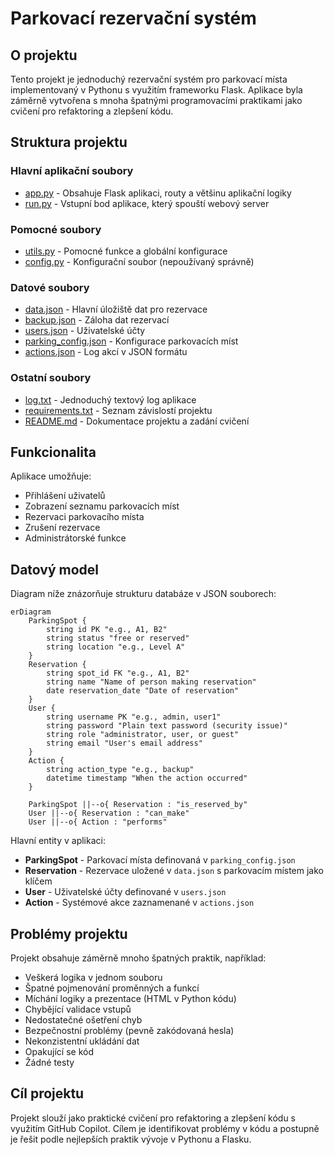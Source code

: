 # Parkovací rezervační systém

## O projektu
Tento projekt je jednoduchý rezervační systém pro parkovací místa implementovaný v Pythonu s využitím frameworku Flask. Aplikace byla záměrně vytvořena s mnoha špatnými programovacími praktikami jako cvičení pro refaktoring a zlepšení kódu.

## Struktura projektu

### Hlavní aplikační soubory
- [app.py](app.py) - Obsahuje Flask aplikaci, routy a většinu aplikační logiky
- [run.py](run.py) - Vstupní bod aplikace, který spouští webový server

### Pomocné soubory
- [utils.py](utils.py) - Pomocné funkce a globální konfigurace
- [config.py](config.py) - Konfigurační soubor (nepoužívaný správně)

### Datové soubory
- [data.json](data.json) - Hlavní úložiště dat pro rezervace
- [backup.json](backup.json) - Záloha dat rezervací
- [users.json](users.json) - Uživatelské účty
- [parking_config.json](parking_config.json) - Konfigurace parkovacích míst
- [actions.json](actions.json) - Log akcí v JSON formátu

### Ostatní soubory
- [log.txt](log.txt) - Jednoduchý textový log aplikace
- [requirements.txt](requirements.txt) - Seznam závislostí projektu
- [README.md](README.md) - Dokumentace projektu a zadání cvičení

## Funkcionalita
Aplikace umožňuje:
- Přihlášení uživatelů
- Zobrazení seznamu parkovacích míst
- Rezervaci parkovacího místa
- Zrušení rezervace
- Administrátorské funkce

## Datový model

Diagram níže znázorňuje strukturu databáze v JSON souborech:

```mermaid
erDiagram
    ParkingSpot {
        string id PK "e.g., A1, B2"
        string status "free or reserved"
        string location "e.g., Level A"
    }
    Reservation {
        string spot_id FK "e.g., A1, B2"
        string name "Name of person making reservation"
        date reservation_date "Date of reservation"
    }
    User {
        string username PK "e.g., admin, user1"
        string password "Plain text password (security issue)"
        string role "administrator, user, or guest"
        string email "User's email address"
    }
    Action {
        string action_type "e.g., backup"
        datetime timestamp "When the action occurred"
    }
    
    ParkingSpot ||--o{ Reservation : "is_reserved_by"
    User ||--o{ Reservation : "can_make"
    User ||--o{ Action : "performs"
```

Hlavní entity v aplikaci:
- **ParkingSpot** - Parkovací místa definovaná v `parking_config.json`
- **Reservation** - Rezervace uložené v `data.json` s parkovacím místem jako klíčem
- **User** - Uživatelské účty definované v `users.json`
- **Action** - Systémové akce zaznamenané v `actions.json`

## Problémy projektu
Projekt obsahuje záměrně mnoho špatných praktik, například:
- Veškerá logika v jednom souboru
- Špatné pojmenování proměnných a funkcí
- Míchání logiky a prezentace (HTML v Python kódu)
- Chybějící validace vstupů
- Nedostatečné ošetření chyb
- Bezpečnostní problémy (pevně zakódovaná hesla)
- Nekonzistentní ukládání dat
- Opakující se kód
- Žádné testy

## Cíl projektu
Projekt slouží jako praktické cvičení pro refaktoring a zlepšení kódu s využitím GitHub Copilot. Cílem je identifikovat problémy v kódu a postupně je řešit podle nejlepších praktik vývoje v Pythonu a Flasku.